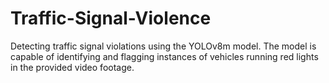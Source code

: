 # Traffic-Signal-Violence
Detecting traffic signal violations using the YOLOv8m model. The model is capable of identifying and flagging instances of vehicles running red lights in the provided video footage. <br/>
<br/>

## 
